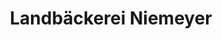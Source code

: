 ---
title: "Landbäckerei Niemeyer"
url: /stolzenau/landbaeckerei-niemeyer-hauptstrasse/
shop: Bäckerei
---